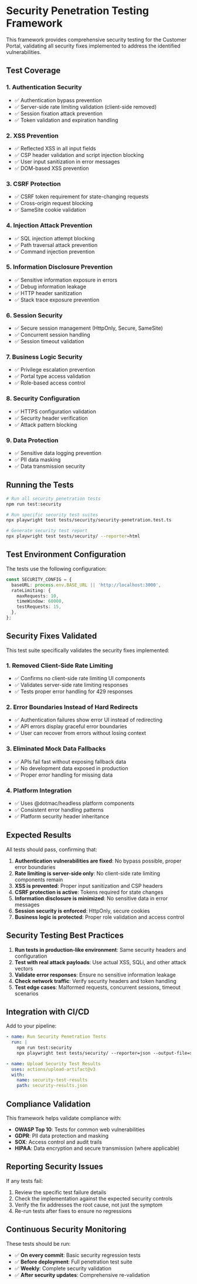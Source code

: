 # Security Penetration Testing Framework

This framework provides comprehensive security testing for the Customer Portal, validating all security fixes implemented to address the identified vulnerabilities.

## Test Coverage

### 1. Authentication Security

- ✅ Authentication bypass prevention
- ✅ Server-side rate limiting validation (client-side removed)
- ✅ Session fixation attack prevention
- ✅ Token validation and expiration handling

### 2. XSS Prevention

- ✅ Reflected XSS in all input fields
- ✅ CSP header validation and script injection blocking
- ✅ User input sanitization in error messages
- ✅ DOM-based XSS prevention

### 3. CSRF Protection

- ✅ CSRF token requirement for state-changing requests
- ✅ Cross-origin request blocking
- ✅ SameSite cookie validation

### 4. Injection Attack Prevention

- ✅ SQL injection attempt blocking
- ✅ Path traversal attack prevention
- ✅ Command injection prevention

### 5. Information Disclosure Prevention

- ✅ Sensitive information exposure in errors
- ✅ Debug information leakage
- ✅ HTTP header sanitization
- ✅ Stack trace exposure prevention

### 6. Session Security

- ✅ Secure session management (HttpOnly, Secure, SameSite)
- ✅ Concurrent session handling
- ✅ Session timeout validation

### 7. Business Logic Security

- ✅ Privilege escalation prevention
- ✅ Portal type access validation
- ✅ Role-based access control

### 8. Security Configuration

- ✅ HTTPS configuration validation
- ✅ Security header verification
- ✅ Attack pattern blocking

### 9. Data Protection

- ✅ Sensitive data logging prevention
- ✅ PII data masking
- ✅ Data transmission security

## Running the Tests

```bash
# Run all security penetration tests
npm run test:security

# Run specific security test suites
npx playwright test tests/security/security-penetration.test.ts

# Generate security test report
npx playwright test tests/security/ --reporter=html
```

## Test Environment Configuration

The tests use the following configuration:

```typescript
const SECURITY_CONFIG = {
  baseURL: process.env.BASE_URL || 'http://localhost:3000',
  rateLimiting: {
    maxRequests: 10,
    timeWindow: 60000,
    testRequests: 15,
  },
};
```

## Security Fixes Validated

This test suite specifically validates the security fixes implemented:

### 1. Removed Client-Side Rate Limiting

- ✅ Confirms no client-side rate limiting UI components
- ✅ Validates server-side rate limiting responses
- ✅ Tests proper error handling for 429 responses

### 2. Error Boundaries Instead of Hard Redirects

- ✅ Authentication failures show error UI instead of redirecting
- ✅ API errors display graceful error boundaries
- ✅ User can recover from errors without losing context

### 3. Eliminated Mock Data Fallbacks

- ✅ APIs fail fast without exposing fallback data
- ✅ No development data exposed in production
- ✅ Proper error handling for missing data

### 4. Platform Integration

- ✅ Uses @dotmac/headless platform components
- ✅ Consistent error handling patterns
- ✅ Platform security header inheritance

## Expected Results

All tests should pass, confirming that:

1. **Authentication vulnerabilities are fixed**: No bypass possible, proper error boundaries
2. **Rate limiting is server-side only**: No client-side rate limiting components remain
3. **XSS is prevented**: Proper input sanitization and CSP headers
4. **CSRF protection is active**: Tokens required for state changes
5. **Information disclosure is minimized**: No sensitive data in error messages
6. **Session security is enforced**: HttpOnly, secure cookies
7. **Business logic is protected**: Proper role validation and access control

## Security Testing Best Practices

1. **Run tests in production-like environment**: Same security headers and configuration
2. **Test with real attack payloads**: Use actual XSS, SQLi, and other attack vectors
3. **Validate error responses**: Ensure no sensitive information leakage
4. **Check network traffic**: Verify security headers and token handling
5. **Test edge cases**: Malformed requests, concurrent sessions, timeout scenarios

## Integration with CI/CD

Add to your pipeline:

```yaml
- name: Run Security Penetration Tests
  run: |
    npm run test:security
    npx playwright test tests/security/ --reporter=json --output-file=security-results.json

- name: Upload Security Test Results
  uses: actions/upload-artifact@v3
  with:
    name: security-test-results
    path: security-results.json
```

## Compliance Validation

This framework helps validate compliance with:

- **OWASP Top 10**: Tests for common web vulnerabilities
- **GDPR**: PII data protection and masking
- **SOX**: Access control and audit trails
- **HIPAA**: Data encryption and secure transmission (where applicable)

## Reporting Security Issues

If any tests fail:

1. Review the specific test failure details
2. Check the implementation against the expected security controls
3. Verify the fix addresses the root cause, not just the symptom
4. Re-run tests after fixes to ensure no regressions

## Continuous Security Monitoring

These tests should be run:

- ✅ **On every commit**: Basic security regression tests
- ✅ **Before deployment**: Full penetration test suite
- ✅ **Weekly**: Complete security validation
- ✅ **After security updates**: Comprehensive re-validation
